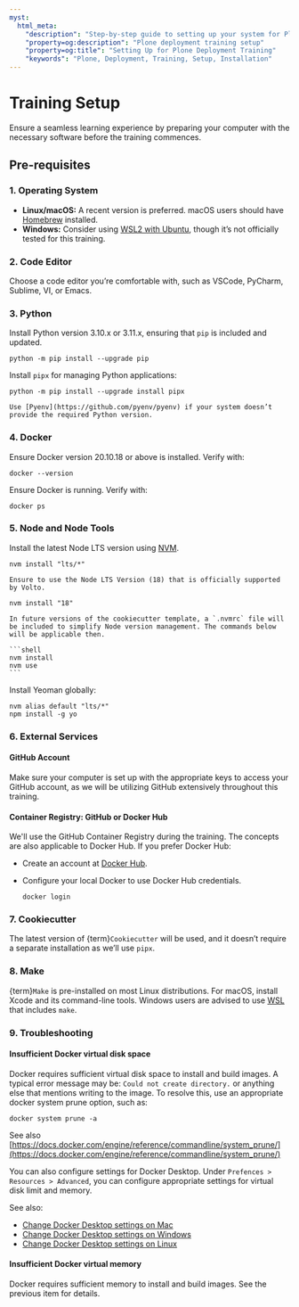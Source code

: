 ```yaml
---
myst:
  html_meta:
    "description": "Step-by-step guide to setting up your system for Plone deployment training"
    "property=og:description": "Plone deployment training setup"
    "property=og:title": "Setting Up for Plone Deployment Training"
    "keywords": "Plone, Deployment, Training, Setup, Installation"
---
```


# Training Setup

Ensure a seamless learning experience by preparing your computer with the necessary software before the training commences.

## Pre-requisites

### 1. **Operating System**

- **Linux/macOS:** A recent version is preferred. macOS users should have [Homebrew](https://brew.sh/) installed.
- **Windows:** Consider using [WSL2 with Ubuntu](https://ubuntu.com/tutorials/install-ubuntu-on-wsl2-on-windows-10), though it’s not officially tested for this training.

### 2. **Code Editor**

Choose a code editor you’re comfortable with, such as VSCode, PyCharm, Sublime, VI, or Emacs.

### 3. **Python**

Install Python version 3.10.x or 3.11.x, ensuring that `pip` is included and updated.

```shell
python -m pip install --upgrade pip
```

Install `pipx` for managing Python applications:

```shell
python -m pip install --upgrade install pipx
```

```{tip}
Use [Pyenv](https://github.com/pyenv/pyenv) if your system doesn’t provide the required Python version.
```

### 4. **Docker**

Ensure Docker version 20.10.18 or above is installed. Verify with:

```shell
docker --version
```

Ensure Docker is running. Verify with:

```shell
docker ps
```

### 5. **Node and Node Tools**

Install the latest Node LTS version using [NVM](https://github.com/nvm-sh/nvm/blob/master/README.md).

```shell
nvm install "lts/*"
```

```{warning}
Ensure to use the Node LTS Version (18) that is officially supported by Volto.
```

```shell
nvm install "18"
```

````{todo}
In future versions of the cookiecutter template, a `.nvmrc` file will be included to simplify Node version management. The commands below will be applicable then.

```shell
nvm install
nvm use
```
````

Install Yeoman globally:

```shell
nvm alias default "lts/*"
npm install -g yo
```

### 6. **External Services**

#### GitHub Account

Make sure your computer is set up with the appropriate keys to access your GitHub account,
as we will be utilizing GitHub extensively throughout this training.

#### Container Registry: GitHub or Docker Hub

We'll use the GitHub Container Registry during the training. The concepts are also applicable to Docker Hub. If you prefer Docker Hub:

- Create an account at [Docker Hub](https://hub.docker.com/).
- Configure your local Docker to use Docker Hub credentials.

  ```shell
  docker login
  ```

### 7. **Cookiecutter**

The latest version of {term}`Cookiecutter` will be used, and it doesn’t require a separate installation as we’ll use `pipx`.

### 8. **Make**

{term}`Make` is pre-installed on most Linux distributions. For macOS, install Xcode and its command-line tools. Windows users are advised to use [WSL](https://learn.microsoft.com/en-us/windows/wsl/install) that includes `make`.

### 9. **Troubleshooting**

#### Insufficient Docker virtual disk space

Docker requires sufficient virtual disk space to install and build images. A typical error message may be: `Could not create directory.` or anything else that mentions writing to the image.
To resolve this, use an appropriate docker system prune option, such as:

```
docker system prune -a
```

See also [https://docs.docker.com/engine/reference/commandline/system_prune/](https://docs.docker.com/engine/reference/commandline/system_prune/)

You can also configure settings for Docker Desktop. Under `Prefences > Resources > Advanced`, you can configure appropriate settings for virtual disk limit and memory.

See also:
- [Change Docker Desktop settings on Mac](https://docs.docker.com/desktop/settings/mac/#advanced)
- [Change Docker Desktop settings on Windows](https://docs.docker.com/desktop/settings/windows/)
- [Change Docker Desktop settings on Linux](https://docs.docker.com/desktop/settings/linux/)

#### Insufficient Docker virtual memory

Docker requires sufficient memory to install and build images. See the previous item for details.

